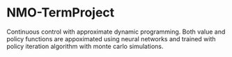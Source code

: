 # NMO-TermProject
Continuous control with approximate dynamic programming. Both value and policy functions are appoximated using neural networks and trained with policy iteration algorithm with monte carlo simulations.
